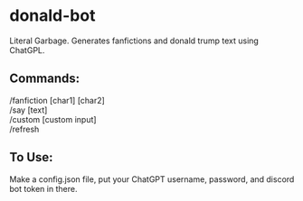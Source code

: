 # donald-bot
Literal Garbage.  Generates fanfictions and donald trump text using ChatGPL. 

## Commands:
/fanfiction [char1] [char2] <br>
/say [text] <br>
/custom [custom input] <br>
/refresh

## To Use:
Make a config.json file, put your ChatGPT username, password, and discord bot token in there.
